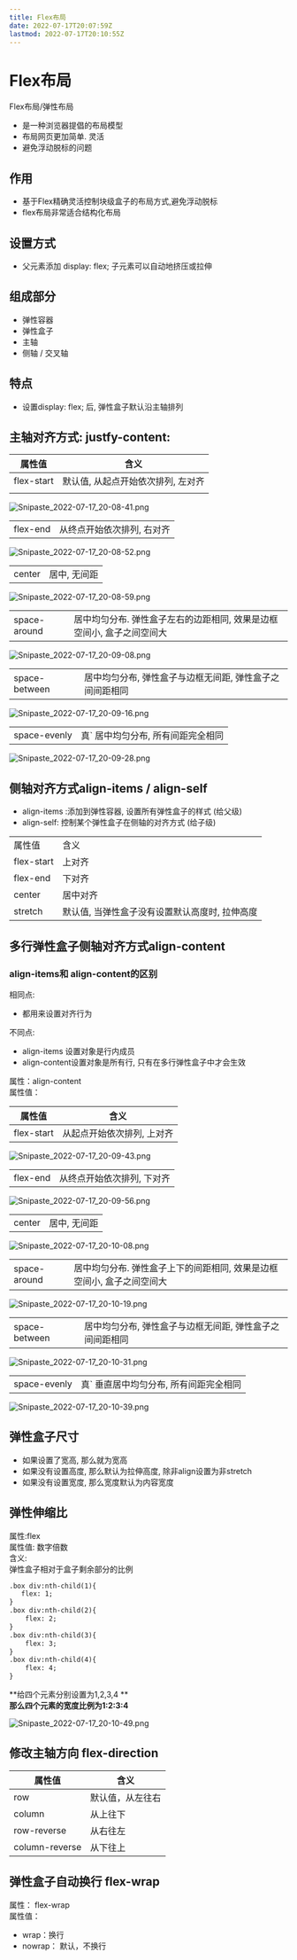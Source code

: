 ```yaml
---
title: Flex布局
date: 2022-07-17T20:07:59Z
lastmod: 2022-07-17T20:10:55Z
---
```


# Flex布局

Flex布局/弹性布局

* 是一种浏览器提倡的布局模型
* 布局网页更加简单. 灵活
* 避免浮动脱标的问题

## 作用

* 基于Flex精确灵活控制块级盒子的布局方式,避免浮动脱标
* flex布局非常适合结构化布局

## 设置方式

* 父元素添加 display: flex; 子元素可以自动地挤压或拉伸

## 组成部分

* 弹性容器
* 弹性盒子
* 主轴
* 侧轴 / 交叉轴

## 特点

* 设置display: flex; 后, 弹性盒子默认沿主轴排列

## 主轴对齐方式: justfy-content:

|属性值|含义|
| ------------| ------------------------------------|
|flex-start|默认值, 从起点开始依次排列, 左对齐|
|||

![Snipaste_2022-07-17_20-08-41.png](assets/Snipaste_2022-07-17_20-08-41-20220717200844-dux4vjn.png)

|||
| ----------| ----------------------------|
|flex-end|从终点开始依次排列, 右对齐|

![Snipaste_2022-07-17_20-08-52.png](assets/Snipaste_2022-07-17_20-08-52-20220717200854-uveupac.png)

|||
| --------| --------------|
|center|居中, 无间距|

![Snipaste_2022-07-17_20-08-59.png](assets/Snipaste_2022-07-17_20-08-59-20220717200902-gavvpcn.png)

|||
| --------------| ------------------------------------------------------------------------|
|space-around|居中均匀分布. 弹性盒子左右的边距相同, 效果是边框空间小, 盒子之间空间大|

![Snipaste_2022-07-17_20-09-08.png](assets/Snipaste_2022-07-17_20-09-08-20220717200910-64lahmf.png)

|||
| ---------------| ----------------------------------------------------------|
|space-between|居中均匀分布, 弹性盒子与边框无间距, 弹性盒子之间间距相同|

![Snipaste_2022-07-17_20-09-16.png](assets/Snipaste_2022-07-17_20-09-16-20220717200918-jeguew3.png)

|||
| --------------| ------------------------------------|
|space-evenly|真` 居中均匀分布, 所有间距完全相同|

![Snipaste_2022-07-17_20-09-28.png](assets/Snipaste_2022-07-17_20-09-28-20220717200930-40pe3zr.png)

## 侧轴对齐方式align-items / align-self

* align-items :添加到弹性容器, 设置所有弹性盒子的样式 (给父级)
* align-self: 控制某个弹性盒子在侧轴的对齐方式 (给子级)

|||
| ------------| ------------------------------------------------|
|属性值|含义|
|flex-start|上对齐|
|flex-end|下对齐|
|center|居中对齐|
|stretch|默认值, 当弹性盒子没有设置默认高度时, 拉伸高度|

## 多行弹性盒子侧轴对齐方式align-content

### align-items和 align-content的区别

相同点:

* 都用来设置对齐行为

不同点:

* align-items 设置对象是行内成员
* align-content设置对象是所有行, 只有在多行弹性盒子中才会生效

属性：align-content  
属性值：

|属性值|含义|
| ------------| ----------------------------|
|flex-start|从起点开始依次排列, 上对齐|

![Snipaste_2022-07-17_20-09-43.png](assets/Snipaste_2022-07-17_20-09-43-20220717200946-iv4m6yr.png)

|||
| ----------| ----------------------------|
|flex-end|从终点开始依次排列, 下对齐|

![Snipaste_2022-07-17_20-09-56.png](assets/Snipaste_2022-07-17_20-09-56-20220717200959-xxdl1ac.png)

|||
| --------| --------------|
|center|居中, 无间距|

![Snipaste_2022-07-17_20-10-08.png](assets/Snipaste_2022-07-17_20-10-08-20220717201011-bh3uesw.png)

|||
| --------------| ------------------------------------------------------------------------|
|space-around|居中均匀分布. 弹性盒子上下的间距相同, 效果是边框空间小, 盒子之间空间大|

![Snipaste_2022-07-17_20-10-19.png](assets/Snipaste_2022-07-17_20-10-19-20220717201022-88kb97g.png)

|||
| ---------------| ----------------------------------------------------------|
|space-between|居中均匀分布, 弹性盒子与边框无间距, 弹性盒子之间间距相同|

![Snipaste_2022-07-17_20-10-31.png](assets/Snipaste_2022-07-17_20-10-31-20220717201033-wiegfh8.png)

|||
| --------------| ----------------------------------------|
|space-evenly|真` 垂直居中均匀分布, 所有间距完全相同|

![Snipaste_2022-07-17_20-10-39.png](assets/Snipaste_2022-07-17_20-10-39-20220717201042-syhbn72.png)

## 弹性盒子尺寸

* 如果设置了宽高, 那么就为宽高
* 如果没有设置高度, 那么默认为拉伸高度, 除非align设置为非stretch
* 如果没有设置宽度, 那么宽度默认为内容宽度

## 弹性伸缩比

属性:flex  
属性值: 数字倍数  
含义:  
弹性盒子相对于盒子剩余部分的比例

```html
.box div:nth-child(1){
   flex: 1;
}
.box div:nth-child(2){
    flex: 2;
}
.box div:nth-child(3){
    flex: 3;
}
.box div:nth-child(4){
    flex: 4;
}
```

**给四个元素分别设置为1,2,3,4 **  
**那么四个元素的宽度比例为1:2:3:4**

![Snipaste_2022-07-17_20-10-49.png](assets/Snipaste_2022-07-17_20-10-49-20220717201055-315rwyn.png)

## 修改主轴方向 flex-direction

|属性值|含义|
| ----------------| ------------------|
|row|默认值，从左往右|
|column|从上往下|
|row-reverse|从右往左|
|column-reverse|从下往上|

## 弹性盒子自动换行 flex-wrap

属性： flex-wrap  
属性值：

* wrap：换行
* nowrap： 默认，不换行
